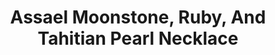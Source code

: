 ---
title: Assael Moonstone, Ruby, And Tahitian Pearl Necklace
description: |
  This elegant arrangement of luminous gemstones and Tahitian Pearls will be your go-to from day into night.
specs: |
  11.5 - 12.8mm Tahitian Natural Color Cultured Pearls, 78 carats of Moonstones and 32.88 carats of Rondelle Ruby beads, set in 18K Yellow Gold
images:
  - assael-moonstone-ruby-and-tahitian-pearl-necklace.png
category: Essentials
tags:
  - necklaces
---